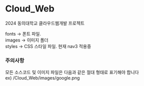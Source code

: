 # Cloud_Web
2024 동의대학교 클라우드웹개발 프로젝트

fonts -> 폰트 파일. <br>
images -> 이미지 폴더 <br>
styles -> CSS 스타일 파일. 현재 nav3 적용중

<h3> 주의사항 </h3>
모든 소스코드 및 이미지 파일은 다음과 같은 절대 형태로 표기해야 합니다 <br>
ex) /Cloud_Web/images/google.png
